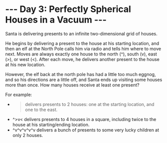 
# --- Day 3: Perfectly Spherical Houses in a Vacuum ---
 Santa is delivering presents to an infinite two-dimensional grid of houses.

 He begins by delivering a present to the house at his starting location, and then an elf at the North Pole calls him via radio and tells him where to move next. Moves are always exactly one house to the north (^), south (v), east (>), or west (<). After each move, he delivers another present to the house at his new location.

 However, the elf back at the north pole has had a little too much eggnog, and so his directions are a little off, and Santa ends up visiting some houses more than once. How many houses receive at least one present?

 For example:
+  > delivers presents to 2 houses: one at the starting location, and one to the east.
+ ^>v< delivers presents to 4 houses in a square, including twice to the house at his starting/ending location.
+ ^v^v^v^v^v delivers a bunch of presents to some very lucky children at only 2 houses.
